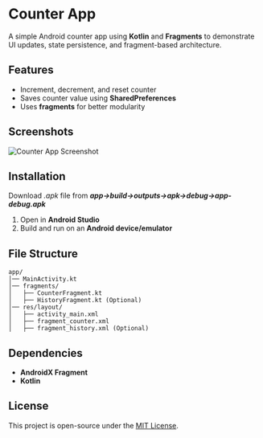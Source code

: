 # Counter App

A simple Android counter app using **Kotlin** and **Fragments** to demonstrate UI updates, state persistence, and fragment-based architecture.

## Features
- Increment, decrement, and reset counter
- Saves counter value using **SharedPreferences**
- Uses **fragments** for better modularity

## Screenshots
![Counter App Screenshot](https://via.placeholder.com/400)

## Installation

Download *.apk* file from  ***app->build->outputs->apk->debug->app-debug.apk*** 
1. Open in **Android Studio**
2. Build and run on an **Android device/emulator**

## File Structure
```plaintext
app/
│── MainActivity.kt
│── fragments/
│   ├── CounterFragment.kt
│   ├── HistoryFragment.kt (Optional)
│── res/layout/
│   ├── activity_main.xml
│   ├── fragment_counter.xml
│   ├── fragment_history.xml (Optional)
```

## Dependencies
- **AndroidX Fragment**
- **Kotlin**

## License
This project is open-source under the [MIT License](LICENSE).

